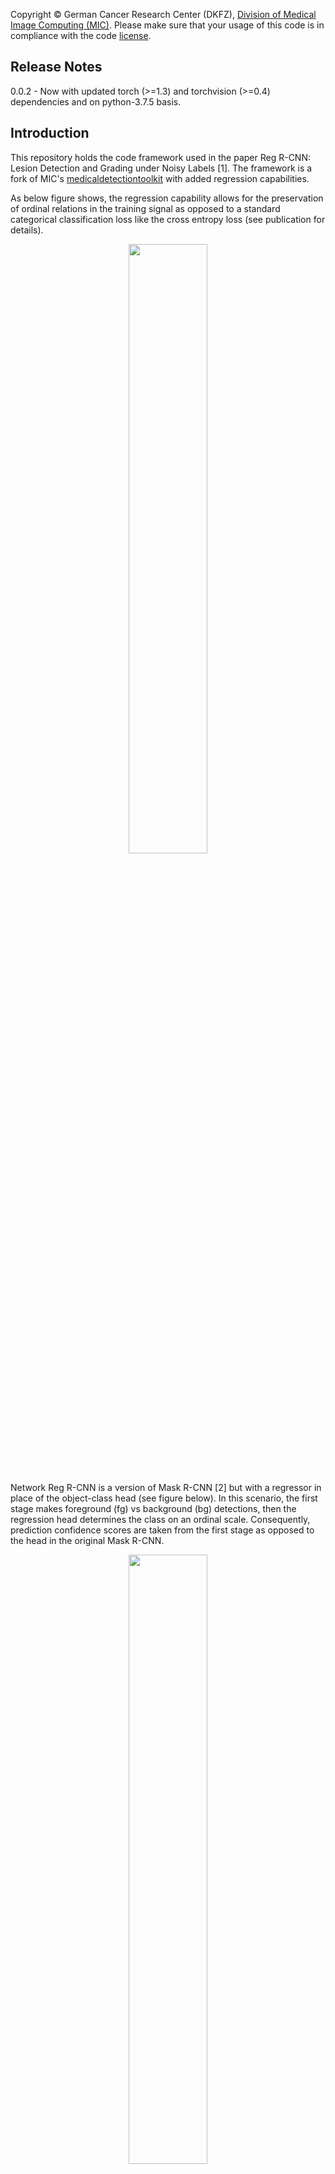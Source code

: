 Copyright © German Cancer Research Center (DKFZ), <a href="https://www.dkfz.de/en/mic/index.php">Division of Medical Image Computing (MIC)</a>. 
Please make sure that your usage of this code is in compliance with the code <a href="LICENSE">license</a>.

## Release Notes
0.0.2 - Now with updated torch (>=1.3) and torchvision (>=0.4) dependencies and on python-3.7.5 basis.

## Introduction
This repository holds the code framework used in the paper Reg R-CNN: Lesion Detection and Grading under Noisy Labels [1].
The framework is a fork of MIC's [medicaldetectiontoolkit](https://github.com/MIC-DKFZ/medicaldetectiontoolkit) with added regression
capabilities.

As below figure shows, the regression capability allows for the preservation of ordinal relations in the training signal as opposed to a standard categorical classification loss like the cross entropy loss (see publication for details).
<p align="center"><img src="assets/teaser.png"  width=50%></p><br>
Network Reg R-CNN is a version of Mask R-CNN [2] but with a regressor in place of the object-class head (see figure below). In this scenario, the first stage makes foreground (fg) vs background (bg) detections, then the regression head determines the class on an ordinal scale. Consequently, prediction confidence scores are taken from the first stage as opposed to the head in the original Mask R-CNN.
<p align="center"><img src="assets/regrcnn.png"  width=50%></p><br>

In the configs file of a data set in the framework, you may set attribute self.prediction_tasks = ["task"] to a value "task" from ["class", "regression_bin", "regression"]. "class" produces the same behavior as the original framework, i.e., standard object-detection behavior. "regression" on the other hand, swaps the class head of network Mask R-CNN [2] for a regression head. Consequently, objects are identified as fg/bg and then the class is decided by the regressor. For the sake of comparability, "regression_bin" produces a similar behavior but with a classification head. Both methods should be evaluated with the (implemented) Average Viewpoint Precision instead of only Average Precision.

Below you will found a description of the general framework operations and handling. Basic framework functionality and description are for the most part identical to the original [medicaldetectiontoolkit](https://github.com/MIC-DKFZ/medicaldetectiontoolkit).

<br/>
[1] Ramien, Gregor et al., <a href="https://arxiv.org/abs/1907.12915">"Reg R-CNN: Lesion Detection and Grading under Noisy Labels"</a>. In: UNSURE Workshop at MICCAI, 2019.<br>
[2] He, Kaiming, et al.  <a href="https://arxiv.org/abs/1703.06870">"Mask R-CNN"</a> ICCV, 2017<br>
<br>

## Overview
This is a comprehensive framework for object detection featuring:
- 2D + 3D implementations of common object detectors: e.g., Mask R-CNN [2], Retina Net [3], Retina U-Net [4]. 
- Modular and light-weight structure ensuring sharing of all processing steps (incl. backbone architecture) for comparability of models.
- training with bounding box and/or pixel-wise annotations.
- dynamic patching and tiling of 2D + 3D images (for training and inference).
- weighted consolidation of box predictions across patch-overlaps, ensembles, and dimensions [4] or standard non-maximum suppression.
- monitoring + evaluation simultaneously on object and patient level. 
- 2D + 3D output visualizations.
- integration of COCO mean average precision metric [5]. 
- integration of MIC-DKFZ batch generators for extensive data augmentation [6].
- possible evaluation of instance segmentation and/or semantic segmentation by dice scores.
<br/>

[3] Lin, Tsung-Yi, et al.  <a href="https://arxiv.org/abs/1708.02002">"Focal Loss for Dense Object Detection"</a> TPAMI, 2018.<br>
[4] Jaeger, Paul et al. <a href="http://arxiv.org/abs/1811.08661"> "Retina U-Net: Embarrassingly Simple Exploitation
of Segmentation Supervision for Medical Object Detection" </a>, 2018

[5] https://github.com/cocodataset/cocoapi/blob/master/PythonAPI/pycocotools/cocoeval.py<br/>
[6] https://github.com/MIC-DKFZ/batchgenerators<br/><br>

## How to cite this code
Please cite the Reg R-CNN publication [1] or the original publication [4] depending on what features you use.

## Installation
Setup package in virtual environment
```
git clone https://github.com/MIC-DKFZ/RegRCNN.git.
cd RegRCNN
virtualenv -p python3.7 regrcnn_env
source regrcnn_env/bin/activate
python setup.py install
```
This framework uses two custom mixed C++/CUDA extensions: Non-maximum suppression (NMS) and RoIAlign. Both are adapted from the original pytorch extensions (under torchvision.ops.boxes and ops.roialign).
The extensions are automatically compiled from the provided source files under RegRCNN/custom_extensions with above setup.py.
Note: If you'd like to import the raw extensions (not the wrapper modules), be sure to import torch first.

Alternatively, you may install the framework via pip by replacing the last line above (python setup.py install) by:
```
pip install .
pip install -e ./custom_extensions/nms
pip install -e ./custom_extensions/roi_align
```

## Prepare the Data
This framework is meant for you to be able to train models on your own data sets.

In order to include a data set in the framework, create a new folder in RegRCNN/datasets, for instance "example_data". Your data set needs to have a config file in the style of the provided example data sets "lidc" and "toy". It also needs a data loader meeting the same requirements as the provided examples. Likely, you will also need a preprocessing script that transforms your data (once per data set creation, i.e., not a repetitive operation) into a suitable and easily processable format.
Important requirements: 
- The framework expects numpy arrays as data and segmentation ground truth input.
- Segmentations need to be suited for object detection, i.e., Regions of Interest (RoIs) need to be marked by integers (RoI-ID) in the segmentation volume (0 is background). Corresponding properties of a RoI, e.g., the "class_targets" need to be provided in a separate array or list with (RoI-ID - 1) corresponding to the index of the property in the list (-1 due to zero-indexing). Example: A data volume contains two RoIs. The second RoI is marked in the segmentation by number 2. The "class_targets" info associated with the data volume holds the list [2, 3]. Hence, RoI-ID 2 is assigned class 3.
- This framework uses a modified version of MIC's batchgenerators' segmentation-to-bounding-box conversion tool. In this version, "class_targets", i.e., object classes start at 1, 0 is reserved for background. Thus, if you use "ConvertSegToBoundingBoxCoordinates" classes in your preprocessed data need to start at 1, not 0. 


Two example data loaders are provided in RegRCNN/datasets. The way I load data is to have a preprocessing script, which after preprocessing saves the data of whatever data type into numpy arrays (this is just run once). During training / testing, the data loader then loads these numpy arrays dynamically. Please note the data input side is meant to be customized by you according to your own needs and the provided data loaders are merely examples: LIDC has a powerful data loader that handles 2D/3D inputs and is optimized for patch-based training and inference. Due to the large data volumes of LIDC, this loader is slow. The provided toy data set, however, is light weight and a good starting point to get familiar with the framework. It is fully creatable from scratch within a few minutes with RegRCNN/datasets/toy/generate_toys.py.

## Execute
1. Set I/O paths, model and training specifics in the configs file: RegRCNN/datasets/_your_dataset_/configs.py
2. i) Train the model: 

    ```
    python exec.py --mode train --dataset_name your_dataset --exp_dir path/to/experiment/directory       
    ``` 
    This copies snapshots of configs and model to the specified exp_dir, where all outputs will be saved. By default, the data is split into 60% training and 20% validation and 20% testing data to perform a 5-fold cross validation (can be changed to hold-out test set in configs) and all folds will be trained iteratively. In order to train a single fold, specify it using the folds arg: 
    ```
    python exec.py --folds 0 1 2 .... # specify any combination of folds [0-configs.n_cv_splits]
    ```
    ii) Alternatively, train and test consecutively:
    ```
    python exec.py --mode train_test --dataset_name your_dataset --exp_dir path/to/experiment/directory       
    ``` 
3. Run inference:
    ```
    python exec.py --mode test --exp_dir path/to/experiment/directory 
    ```
    This runs the prediction pipeline and saves all results to exp_dir.
4. Additional settings:
    - Check the args parser in exec.py to see which arguments and modes are available.
    - E.g., you may pass ```-d``` or ```--dev``` to enable a short development run of the whole train_test procedure (small batch size, only one epoch, two folds, one test patient, etc.).     


## Models

This framework features models explored in [4] (implemented in 2D + 3D): The proposed Retina U-Net, a simple but effective Architecture fusing state-of-the-art semantic segmentation with object detection,<br><br>
<p align="center"><img src="assets/retu_figure.png"  width=50%></p><br>
also implementations of prevalent object detectors, such as Mask R-CNN, Faster R-CNN+ (Faster R-CNN w\ RoIAlign), Retina Net, Detection U-Net (a U-Net like segmentation architecture with heuristics for object detection.)<br><br><br>
<p align="center"><img src="assets/baseline_figure.png"  width=85%></p><br>

## Training annotations
This framework features training with pixelwise and/or bounding box annotations. To overcome the issue of box coordinates in 
data augmentation, we feed the annotation masks through data augmentation (create a pseudo mask, if only bounding box annotations provided) and draw the boxes afterwards.<br><br>
<p align="center"><img src="assets/annotations.png"  width=85%></p><br>


The framework further handles two types of pixel-wise annotations: 

1. A label map with individual ROIs identified by increasing label values, accompanied by a vector containing in each position the class target for the lesion with the corresponding label (for this mode set get_rois_from_seg_flag = False when calling ConvertSegToBoundingBoxCoordinates in your Data Loader). This is usual use case as explained in section "Prepare the data".
2. A binary label map. There is only one foreground class and single lesions are not identified. All lesions have the same class target (foreground). In this case the data loader runs a Connected Component Labelling algorithm to create processable lesion - class target pairs on the fly (for this mode set get_rois_from_seg_flag = True when calling ConvertSegToBoundingBoxCoordinates in your data loader). 

## Prediction pipeline
This framework provides an inference module, which automatically handles patching of inputs, and tiling, ensembling, and weighted consolidation of output predictions:<br><br><br>
<img src="assets/prediction_pipeline.png" ><br><br>


## Consolidation of predictions 
### Weighted Box Clustering
Multiple predictions of the same image (from  test time augmentations, tested epochs and overlapping patches), result in a high amount of boxes (or cubes), which need to be consolidated. In semantic segmentation, the final output would typically be obtained by averaging every pixel over all predictions. As described in [4], **weighted box clustering** (WBC) does this for box predictions:<br>
<p align="center"><img src="assets/wcs_text.png"  width=650><br><br></p>
<p align="center"><img src="assets/wcs_readme.png"  width=800><br><br></p>

To enable WBC, set self.clustering = "wbc" in your configs file.

### Non-Maximum Suppression
Test-time predictions can alternatively be aggregated with standard non-maximum suppression. In your configs file, simply set self.clustering = "nms" instead of "wbc". 

As a further alternative you may also choose no test-time aggregation by setting self.clustering = None.

## Visualization / Monitoring
In opposition to the original framework, this fork uses tensorboard for monitoring training and validation progress. Since, for now, the framework cannot easily be updated to pytorch >= 1.x, we need third-party package [tensorboardX](https://github.com/lanpa/tensorboardX) to use tensorboard with pytorch.

You can set an applicable choice of implemented metrics like "ap" for Average Precision or "auc" for patient-level ROC-AUC in the configs under self.metrics = [...]. Metrics are then evaluated by evaluator.py and recorded in monitor_metrics. logger.metrics2tboard sends monitor_metrics to your tensorboard logfiles at the end of each epoch.
You need to separately start a virtual tensorboard server, pass it your experiment directory (or directories, but it crashes if its more than ~5 experiments) and navigate to the server address. (You can also read up on tensoardboard usage in the original documentation). 

### Example: 
1. Activate your virtualenv where tensorboard is installed.
2. Start tensorboard server. For instance, your experiment directory is
    _yourexpdir_: <br> 
    ```tensorboard --port 6007 --logdir yourexpdir```
3. Navigate to ```localhost:6007``` in your browser.

### Output monitoring
For qualitative monitoring, example plots are saved to _yourexpdir_/plots for training and validation and _yourexpdir_/test/example_plots for testing. Note, that test-time example plots may contain unconsolidated predictions over test-time augmentations, thereby possibly showing many overlapping and/or noisy predictions. You may adapt/use separate file RegRCNN/inference_analysis.py to create clean and nice plots of (consolidated) test-time predictions.

## Balancing Mechanism of Example Data Loader
The data loaders of the provided example data sets employ a custom mechanism with the goal of assembling target-balanced batches or training sequences. I.e., the amount of examples shown per target class should be near balance. 

The mechanism creates a sampling-likelihood distribution, as shown below, over all available patients (PIDs). At batch generation, some patients are drawn according to this distribution, others are drawn completely randomly (according to a uniform distribution across all patients). The ratio of uniformly and target-dependently drawn patients is set in your configs file by configs.batch_random_ratio. configs.balance_target determines which targets are considered for the balancing distribution.

While the balancing distribution assigns probability 0 to empty patients (contains no object of desired target kind), the random ratio allows for inclusion of those empty patients in the training exposure. Experience has shown, that showing at least one foreground example in each batch is most critical, other properties have less impact.

<p align="center"><img src="assets/train_gen.png"  width=800><br><br></p>

## Unittests
unittests.py contains some verification and testing procedures, which, however, need you to adjust paths in the TestCase classes before execution. Tests can be used, for instance, to verify if your cross-validation folds have been created correctly, or if separate experiments have the same fold splits.


# License
This framework is published under the [APACHE 2.0 License](https://github.com/MIC-DKFZ/RegRCNN/blob/master/LICENSE)